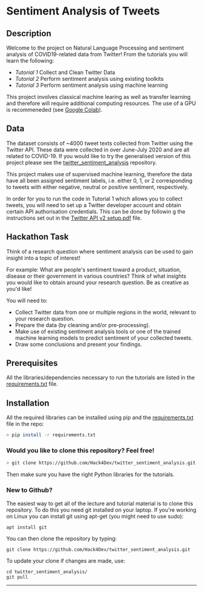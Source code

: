 # Sentiment Analysis of Tweets  

## Description

Welcome to the project on Natural Language Processing and sentiment analysis of COVID19-related data from Twitter! From the tutorials you will learn the following:

- *Tutorial 1* Collect and Clean Twitter Data
- *Tutorial 2* Perform sentiment analysis using existing toolkits
- *Tutorial 3* Perform sentiment analysis using machine learning

This project involves classical machine learing as well as transfer learning and therefore will require additional computing resources. The use of a GPU is recommeneded (see [Google Colab](https://colab.research.google.com/)).


## Data

The dataset consists of ~4000 tweet texts collected from Twitter using the Twitter API. These data were collected in over June-July 2020 and are all related to COVID-19. If you would like to try the generalised version of this project please see the [twitter_sentiment_analysis](https://github.com/Hack4Dev/twitter_sentiment_analysis) repository.  

This project makes use of supervised machine learning, therefore the data have all been assigned sentiment labels, i.e. either 0, 1, or 2 corresponding to tweets with either negative, neutral or positive sentiment, respectively. 

In order for you to run the code in Tutorial 1 which allows you to collect tweets, you will need to set up a Twitter developer account and obtain certain API authorisation credentials. This can be done by followin g the instructions set out in the [Twitter API v2 setup.pdf](https://github.com/Hack4Dev/twitter_sentiment_analysis/blob/master/COVID19_Twitter_Project/Twitter%20API%20v2%20setup.pdf) file.

## Hackathon Task

Think of a research question where sentiment analysis can be used to gain insight into a topic of interest!  

For example: What are people's sentiment toward a product, situation, disease or their government in various countries? Think of what insights you would like to obtain around your research question. Be as creative as you'd like!  

You will need to:  

- Collect Twitter data from one or multiple regions in the world, relevant to your research question.  
- Prepare the data (by cleaning and/or pre-processing).  
- Make use of existing sentiment analysis tools or one of the trained machine learning models to predict sentiment of your collected tweets.  
- Draw some conclusions and present your findings.


## Prerequisites

All the libraries/dependencies necessary to run the tutorials are listed in the [requirements.txt](https://github.com/Hack4Dev/twitter_sentiment_analysis/blob/master/requirements.txt) file.


## Installation

All the required libraries can be installed using pip and the [requirements.txt](https://github.com/Hack4Dev/twitter_sentiment_analysis-1/blob/master/requirements.txt) file in the repo:

```bash
> pip install -r requirements.txt
```

### Would you like to clone this repository? Feel free!

```bash
> git clone https://github.com/Hack4Dev/twitter_sentiment_analysis.git
```

Then make sure you have the right Python libraries for the tutorials. 


### New to Github?

The easiest way to get all of the lecture and tutorial material is to clone this repository. To do this you need git installed on your laptop. If you're working on Linux you can install git using apt-get (you might need to use sudo):

```
apt install git
```

You can then clone the repository by typing:

```
git clone https://github.com/Hack4Dev/twitter_sentiment_analysis.git
```

To update your clone if changes are made, use:

```
cd twitter_sentiment_analysis/
git pull
```

-----
